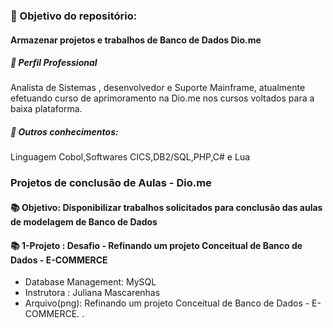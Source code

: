  <h3>
💼 Objetivo do repositório: </h3>
<h4> Armazenar projetos e trabalhos de Banco de Dados  Dio.me
 </h4>  

 <h5> 
🌟 Perfil Professional </h5>
   Analista de Sistemas , desenvolvedor e Suporte Mainframe, atualmente efetuando curso de aprimoramento na Dio.me nos cursos voltados para a baixa plataforma. 
<h5>
  <h0></h0>
🌟  Outros conhecimentos:</h5>
  Linguagem Cobol,Softwares CICS,DB2/SQL,PHP,C# e Lua
 
 <h3>
                                  Projetos de conclusão de Aulas  - Dio.me 
 </h3>  
<h4>
📚 Objetivo: Disponibilizar trabalhos solicitados para conclusão das aulas de modelagem de Banco de Dados
</h4>
<h4>
📚 1-Projeto : Desafio - Refinando um projeto Conceitual de Banco de Dados - E-COMMERCE
</h4>
<h0></h0>

-  Database Management: MySQL
-  Instrutora  : Juliana Mascarenhas    
-  Arquivo(png): Refinando um projeto Conceitual de Banco de Dados - E-COMMERCE.
. 
